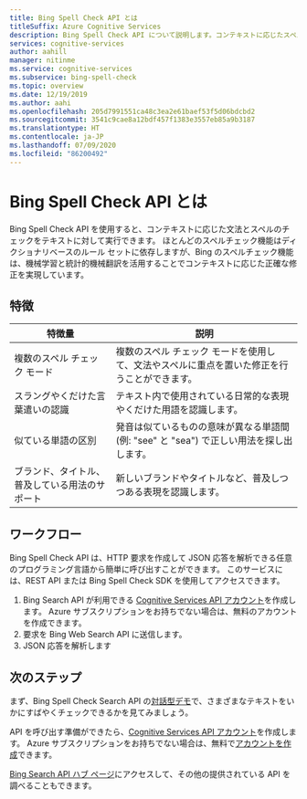 ```yaml
---
title: Bing Spell Check API とは
titleSuffix: Azure Cognitive Services
description: Bing Spell Check API について説明します。コンテキストに応じたスペル チェックを行うために、この API では機械学習と統計的機械翻訳が使用されています。
services: cognitive-services
author: aahill
manager: nitinme
ms.service: cognitive-services
ms.subservice: bing-spell-check
ms.topic: overview
ms.date: 12/19/2019
ms.author: aahi
ms.openlocfilehash: 205d7991551ca48c3ea2e61baef53f5d06bdcbd2
ms.sourcegitcommit: 3541c9cae8a12bdf457f1383e3557eb85a9b3187
ms.translationtype: HT
ms.contentlocale: ja-JP
ms.lasthandoff: 07/09/2020
ms.locfileid: "86200492"
---
```

# <a name="what-is-the-bing-spell-check-api"></a>Bing Spell Check API とは

Bing Spell Check API を使用すると、コンテキストに応じた文法とスペルのチェックをテキストに対して実行できます。 ほとんどのスペルチェック機能はディクショナリベースのルール セットに依存しますが、Bing のスペルチェック機能は、機械学習と統計的機械翻訳を活用することでコンテキストに応じた正確な修正を実現しています。 

## <a name="features"></a>特徴

| 特徴量 | 説明 |
|---------|---------|
|複数のスペル チェック モード     | 複数のスペル チェック モードを使用して、文法やスペルに重点を置いた修正を行うことができます。 |
|スラングやくだけた言葉遣いの認識     | テキスト内で使用されている日常的な表現やくだけた用語を認識します。         |
|似ている単語の区別     | 発音は似ているものの意味が異なる単語間 (例: "see" と "sea") で正しい用法を探し出します。        |
|ブランド、タイトル、普及している用法のサポート     | 新しいブランドやタイトルなど、普及しつつある表現を認識します。 |

## <a name="workflow"></a>ワークフロー

Bing Spell Check API は、HTTP 要求を作成して JSON 応答を解析できる任意のプログラミング言語から簡単に呼び出すことができます。 このサービスには、REST API または Bing Spell Check SDK を使用してアクセスできます。 

1. Bing Search API が利用できる [Cognitive Services API アカウント](../cognitive-services-apis-create-account.md)を作成します。 Azure サブスクリプションをお持ちでない場合は、無料のアカウントを作成できます。 
2. 要求を Bing Web Search API に送信します。
3. JSON 応答を解析します

## <a name="next-steps"></a>次のステップ

まず、Bing Spell Check Search API の[対話型デモ](https://azure.microsoft.com/services/cognitive-services/spell-check/)で、さまざまなテキストをいかにすばやくチェックできるかを見てみましょう。

API を呼び出す準備ができたら、[Cognitive Services API アカウント](../../cognitive-services/cognitive-services-apis-create-account.md)を作成します。 Azure サブスクリプションをお持ちでない場合は、無料で[アカウントを作成](https://azure.microsoft.com/free/cognitive-services/)できます。

[Bing Search API ハブ ページ](../bing-web-search/search-the-web.md)にアクセスして、その他の提供されている API を調べることもできます。
